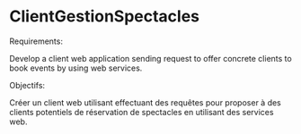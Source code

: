 # ClientGestionSpectacles

Requirements:

Develop a client web application sending request to offer concrete clients to book events by using web services.

Objectifs:

Créer un client web utilisant effectuant des requêtes pour proposer à des clients potentiels de réservation de spectacles en utilisant des services web.
